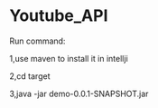# Youtube_API

Run command:

1,use maven to install it in intellji

2,cd target 

3,java -jar demo-0.0.1-SNAPSHOT.jar
